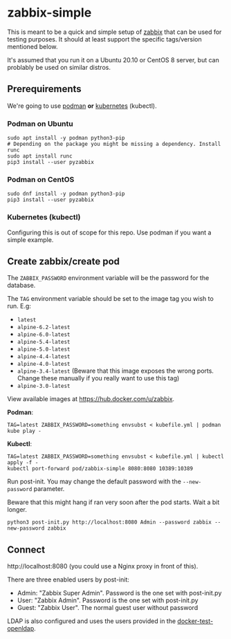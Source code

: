 # zabbix-simple

This is meant to be a quick and simple setup of [zabbix](https://zabbix.com) that can be used for testing purposes. It should at least support the specific tags/version mentioned below.

It's assumed that you run it on a Ubuntu 20.10 or CentOS 8 server, but can problably be used on similar distros.

## Prerequirements

We're going to use [podman](https://podman.io/getting-started/) **or** [kubernetes](https://kubernetes.io/) (kubectl).

### Podman on Ubuntu

```
sudo apt install -y podman python3-pip
# Depending on the package you might be missing a dependency. Install runc
sudo apt install runc
pip3 install --user pyzabbix
```

### Podman on CentOS

```
sudo dnf install -y podman python3-pip
pip3 install --user pyzabbix
```

### Kubernetes (kubectl)

Configuring this is out of scope for this repo. Use podman if you want a simple example.

## Create zabbix/create pod

The `ZABBIX_PASSWORD` environment variable will be the password for the database.

The `TAG` environment variable should be set to the image tag you wish to run. E.g:

- `latest`
- `alpine-6.2-latest`
- `alpine-6.0-latest`
- `alpine-5.4-latest`
- `alpine-5.0-latest`
- `alpine-4.4-latest`
- `alpine-4.0-latest`
- `alpine-3.4-latest` (Beware that this image exposes the wrong ports. Change these manually if you really want to use this tag)
- `alpine-3.0-latest`

View available images at <https://hub.docker.com/u/zabbix>.

**Podman**:
```
TAG=latest ZABBIX_PASSWORD=something envsubst < kubefile.yml | podman kube play -
```

**Kubectl**:
```
TAG=latest ZABBIX_PASSWORD=something envsubst < kubefile.yml | kubectl apply -f -
kubectl port-forward pod/zabbix-simple 8080:8080 10389:10389
```

Run post-init. You may change the default password with the `--new-password` parameter.

Beware that this might hang if ran very soon after the pod starts. Wait a bit longer.

```
python3 post-init.py http://localhost:8080 Admin --password zabbix --new-password zabbix
```

## Connect

http://localhost:8080 (you could use a Nginx proxy in front of this).

There are three enabled users by post-init:

* Admin: "Zabbix Super Admin". Password is the one set with post-init.py
* User: "Zabbix Admin". Password is the one set with post-init.py
* Guest: "Zabbix User". The normal guest user without password

LDAP is also configured and uses the users provided in the [docker-test-openldap](https://github.com/rroemhild/docker-test-openldap).
